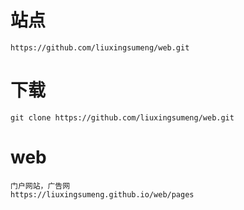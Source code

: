 # 站点
    https://github.com/liuxingsumeng/web.git
# 下载
    git clone https://github.com/liuxingsumeng/web.git 
# web
    门户网站，广告网
    https://liuxingsumeng.github.io/web/pages
